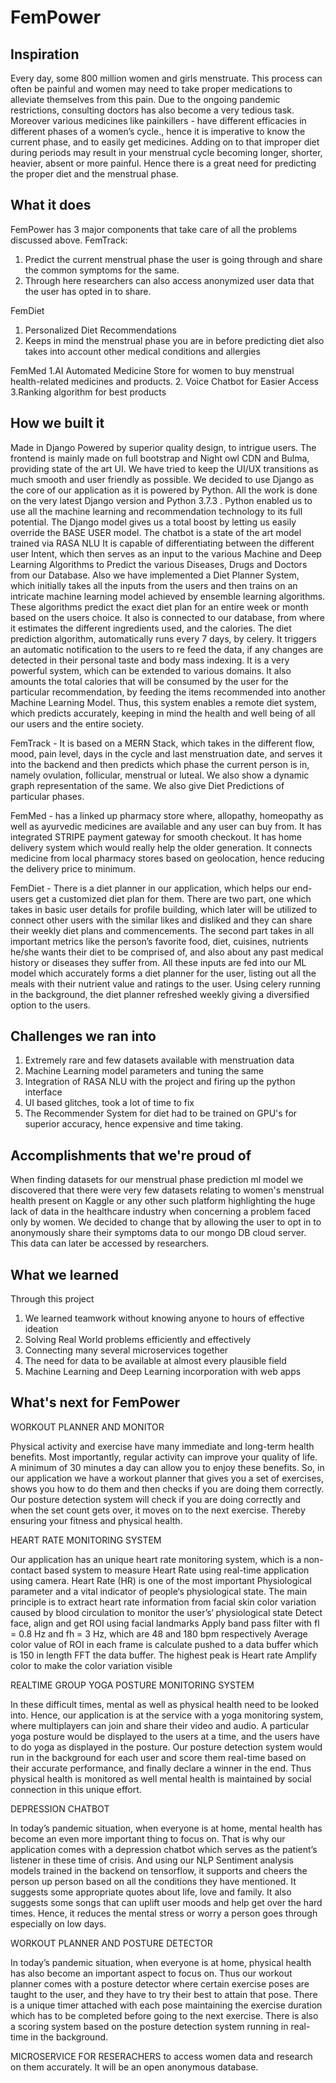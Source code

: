 # FemPower

## Inspiration
Every day, some 800 million women and girls menstruate. This process can often be painful and women may need to take proper medications to alleviate themselves from this pain.  Due to the ongoing pandemic restrictions, consulting doctors has also become a very tedious task. Moreover various medicines like painkillers - have different efficacies in different phases of a women’s cycle., hence it is imperative to know the current phase, and to easily get medicines. Adding on to that improper diet during periods may result in your menstrual cycle becoming longer, shorter, heavier, absent or more painful. Hence there is a great need for predicting the proper diet and the menstrual phase. 

## What it does

FemPower has 3 major components that take care of all the problems discussed above. 
FemTrack:
1. Predict the current menstrual phase the user is going through and share the common symptoms for the same.
2. Through here researchers can also access anonymized user data that the user has opted in to share.

FemDiet
1. Personalized Diet Recommendations 
2. Keeps in mind the menstrual phase you are in before predicting diet also takes into account other medical conditions and allergies

FemMed
1.AI Automated Medicine Store for women to buy menstrual health-related medicines and products.
2. Voice Chatbot for Easier Access
3.Ranking algorithm for best products
## How we built it

Made in Django Powered by superior quality design, to intrigue users. The frontend is mainly made on full bootstrap and Night owl CDN and Bulma, providing state of the art UI. We have tried to keep the UI/UX transitions as much smooth and user friendly as possible. We decided to use Django as the core of our application as it is powered by Python. All the work is done on the very latest Django version and Python 3.7.3 . Python enabled us to use all the machine learning and recommendation technology to its full potential. The Django model gives us a total boost by letting us easily override the BASE USER model. The chatbot is a state of the art model trained via RASA NLU It is capable of differentiating between the different user Intent, which then serves as an input to the various Machine and Deep Learning Algorithms to Predict the various Diseases, Drugs and Doctors from our Database. Also we have implemented a Diet Planner System, which initially takes all the inputs from the users and then trains on an intricate machine learning model achieved by ensemble learning algorithms. These algorithms predict the exact diet plan for an entire week or month based on the users choice. It also is connected to our database, from where it estimates the different ingredients used, and the calories. The diet prediction algorithm, automatically runs every 7 days, by celery. It triggers an automatic notification to the users to re feed the data, if any changes are detected in their personal taste and body mass indexing. It is a very powerful system, which can be extended to various domains. It also amounts the total calories that will be consumed by the user for the particular recommendation, by feeding the items recommended into another Machine Learning Model. Thus, this system enables a remote diet system, which predicts accurately, keeping in mind the health and well being of all our users and the entire society.

FemTrack - It is based on a MERN Stack, which takes in the different flow, mood, pain level, days in the cycle and last menstruation date, and serves it into the backend and then predicts which phase the current person is in, namely ovulation, follicular, menstrual or luteal. We also show a dynamic graph representation of the same. We also give Diet Predictions of particular phases. 

FemMed -  has a linked up pharmacy store where, allopathy, homeopathy as well as ayurvedic medicines are available and any user can buy from. It has integrated STRIPE payment gateway for smooth checkout. It has home delivery system which would really help the older generation. It connects medicine from local pharmacy stores based on geolocation, hence reducing the delivery price to minimum.

FemDiet - There is a diet planner in our application, which helps our end-users get a customized diet plan for them. There are two part, one which takes in basic user details for profile building, which later will be utilized to connect other users with the similar likes and disliked and they can share their weekly diet plans and commencements. The second part takes in all important metrics like the person’s favorite food, diet, cuisines, nutrients he/she wants their diet to be comprised of, and also about any past medical history or diseases they suffer from. All these inputs are fed into our ML model which accurately forms a diet planner for the user, listing out all the meals with their nutrient value and ratings to the user. Using celery running in the background, the diet planner refreshed weekly giving a diversified option to the users. 

## Challenges we ran into

1. Extremely rare and few datasets available with menstruation data
2. Machine Learning model parameters and tuning the same
3. Integration of RASA NLU with the project and firing up the python interface
4. UI based glitches, took a lot of time to fix
5. The Recommender System  for diet had to be trained on GPU's for superior accuracy, hence expensive and time taking. 

## Accomplishments that we're proud of

When finding datasets for our menstrual phase prediction ml model we discovered that there were very few datasets relating to women's menstrual health present on Kaggle or any other such platform highlighting the huge lack of data in the healthcare industry when concerning a problem faced only by women. We decided to change that by allowing the user to opt in to anonymously share their symptoms data to our mongo DB cloud server. This data can later be accessed by researchers.
## What we learned

Through this project 
1. We learned teamwork without knowing anyone to hours of effective ideation
2. Solving Real World problems efficiently and effectively
3. Connecting many several microservices together
4. The need for data to be available at almost every plausible field
5. Machine Learning and Deep Learning incorporation with web apps 

## What's next for FemPower

WORKOUT PLANNER AND MONITOR 

Physical activity and exercise have many immediate and long-term health benefits. Most importantly, regular activity can improve your quality of life. A minimum of 30 minutes a day can allow you to enjoy these benefits. So, in our application we have a workout planner that gives you a set of exercises, shows you how to do them and then checks if you are doing them correctly. Our posture detection system will check if you are doing correctly and when the set count gets over, it moves on to the next exercise. Thereby ensuring your fitness and physical health. 

HEART RATE MONITORING SYSTEM 

Our application has an unique heart rate monitoring system, which is a non-contact based system to measure Heart Rate using real-time application using camera. Heart Rate (HR) is one of the most important Physiological parameter and a vital indicator of people‘s physiological state. The main principle is to extract heart rate information from facial skin color variation caused by blood circulation to monitor the user’s‘ physiological state Detect face, align and get ROI using facial landmarks Apply band pass filter with fl = 0.8 Hz and fh = 3 Hz, which are 48 and 180 bpm respectively Average color value of ROI in each frame is calculate pushed to a data buffer which is 150 in length FFT the data buffer. The highest peak is Heart rate Amplify color to make the color variation visible 


REALTIME GROUP YOGA POSTURE MONITORING SYSTEM 

In these difficult times, mental as well as physical health need to be looked into. Hence, our application is at the service with a yoga monitoring system, where multiplayers can join and share their video and audio. A particular yoga posture would be displayed to the users at a time, and the users have to do yoga as displayed in the posture. Our posture detection system would run in the background for each user and score them real-time based on their accurate performance, and finally declare a winner in the end. Thus physical health is monitored as well mental health is maintained by social connection in this unique effort. 

DEPRESSION CHATBOT 

In today’s pandemic situation, when everyone is at home, mental health has become an even more important thing to focus on. That is why our application comes with a depression chatbot which serves as the patient’s listener in these time of crisis. And using our NLP Sentiment analysis models trained in the backend on tensorflow, it supports and cheers the person up person based on all the conditions they have mentioned. It suggests some appropriate quotes about life, love and family. It also suggests some songs that can uplift user moods and help get over the hard times. Hence, it reduces the mental stress or worry a person goes through especially on low days. 

WORKOUT PLANNER AND POSTURE DETECTOR 

In today’s pandemic situation, when everyone is at home, physical health has also become an important aspect to focus on. Thus our workout planner comes with a posture detector where certain exercise poses are taught to the user, and they have to try their best to attain that pose. There is a unique timer attached with each pose maintaining the exercise duration which has to be completed before going to the next exercise. There is also a scoring system based on the posture detection system running in real-time in the background. 

MICROSERVICE FOR RESERACHERS to access women data and research on them accurately. It will be an open anonymous database.
